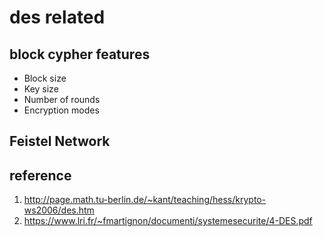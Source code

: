 # des related

## block cypher features

* Block size
* Key size
* Number of rounds
* Encryption modes

## Feistel Network

## reference
1. http://page.math.tu-berlin.de/~kant/teaching/hess/krypto-ws2006/des.htm
2. https://www.lri.fr/~fmartignon/documenti/systemesecurite/4-DES.pdf
